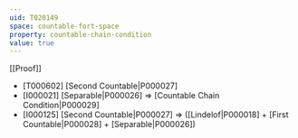 ```yaml
---
uid: T020149
space: countable-fort-space
property: countable-chain-condition
value: true
---
```

[[Proof]]

* [T000602] [Second Countable|P000027]
* [I000021] [Separable|P000026] => [Countable Chain Condition|P000029]
* [I000125] [Second Countable|P000027] => ([Lindelof|P000018] + [First Countable|P000028] + [Separable|P000026])

